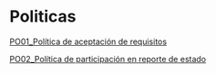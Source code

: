 # Politicas

[PO01_Política de aceptación de requisitos ](Politicas%20d2cd71f3c48c456e9a38a16b2508b6b9/PO01_Poli%CC%81tica%20de%20aceptacio%CC%81n%20de%20requisitos%20a7a71ac2e2af4e368174c668c798531e.md)

[PO02_Política de participación en reporte de estado](Politicas%20d2cd71f3c48c456e9a38a16b2508b6b9/PO02_Poli%CC%81tica%20de%20participacio%CC%81n%20en%20reporte%20de%20est%20b4d2c30e9fef4ac4867fe7d63ac4e915.md)